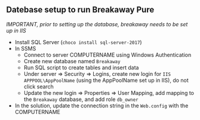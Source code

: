 ## Datebase setup to run Breakaway Pure

_IMPORTANT, prior to setting up the database, breakaway needs to be set up in IIS_

- Install SQL Server (`choco install sql-server-2017`)
- In SSMS
  - Connect to server COMPUTERNAME using Windows Authentication
  - Create new database named `Breakaway`
  - Run SQL script to create tables and insert data
  - Under server => Security => Logins, create new login for `IIS APPPOOL\AppPoolName` (using the AppPoolName set up in IIS), do not click search
  - Update the new login => Properties => User Mapping, add mapping to the `Breakaway` database, and add role `db_owner`
- In the solution, update the connection string in the `Web.config` with the COMPUTERNAME
